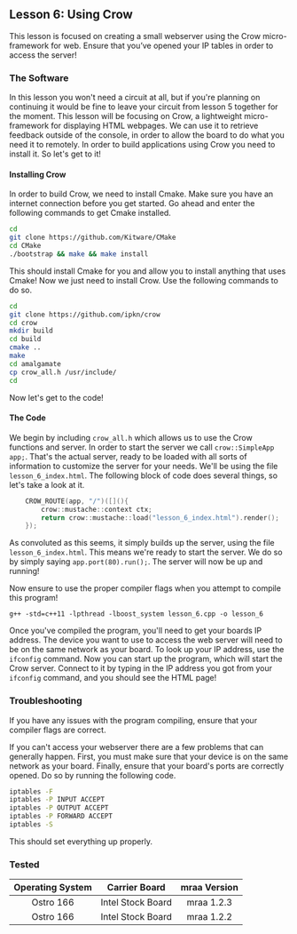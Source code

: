 ## Lesson 6: Using Crow

This lesson is focused on creating a small webserver using the Crow micro-framework for web. Ensure that you’ve opened your IP tables in order to access the server!

### The Software

In this lesson you won't need a circuit at all, but if you're planning on continuing it would be fine to leave your circuit from lesson 5 together for the moment. This lesson will be focusing on Crow, a lightweight micro-framework for displaying HTML webpages. We can use it to retrieve feedback outside of the console, in order to allow the board to do what you need it to remotely. In order to build applications using Crow you need to install it. So let's get to it!

#### Installing Crow

In order to build Crow, we need to install Cmake. Make sure you have an internet connection before you get started. Go ahead and enter the following commands to get Cmake installed.

```bash
cd
git clone https://github.com/Kitware/CMake
cd CMake
./bootstrap && make && make install
```

This should install Cmake for you and allow you to install anything that uses Cmake! Now we just need to install Crow. Use the following commands to do so.

```bash
cd
git clone https://github.com/ipkn/crow
cd crow
mkdir build
cd build
cmake ..
make
cd amalgamate
cp crow_all.h /usr/include/
cd
```

Now let's get to the code!

#### The Code

We begin by including `crow_all.h` which allows us to use the Crow functions and server. In order to start the server we call `crow::SimpleApp app;`. That's the actual server, ready to be loaded with all sorts of information to customize the server for your needs. We'll be using the file `lesson_6_index.html`. The following block of code does several things, so let's take a look at it.

```cpp
	CROW_ROUTE(app, "/")([](){
		crow::mustache::context ctx;
		return crow::mustache::load("lesson_6_index.html").render();
	});
```

As convoluted as this seems, it simply builds up the server, using the file `lesson_6_index.html`. This means we're ready to start the server. We do so by simply saying `app.port(80).run();`. The server will now be up and running! 

Now ensure to use the proper compiler flags when you attempt to compile this program!

`g++ -std=c++11 -lpthread -lboost_system lesson_6.cpp -o lesson_6`

Once you've compiled the program, you'll need to get your boards IP address. The device you want to use to access the web server will need to be on the same network as your board. To look up your IP address, use the `ifconfig` command. Now you can start up the program, which will start the Crow server. Connect to it by typing in the IP address you got from your `ifconfig` command, and you should see the HTML page!

### Troubleshooting

If you have any issues with the program compiling, ensure that your compiler flags are correct.

If you can't access your webserver there are a few problems that can generally happen. First, you must make sure that your device is on the same network as your board. Finally, ensure that your board's ports are correctly opened. Do so by running the following code.

```bash
iptables -F
iptables -P INPUT ACCEPT
iptables -P OUTPUT ACCEPT
iptables -P FORWARD ACCEPT
iptables -S
```

This should set everything up properly.

### Tested
|	Operating System	|	Carrier Board	|	mraa Version	|
|:---------------------:|:-----------------:|:-----------------:|
|	Ostro 166			|Intel Stock Board	|	mraa 1.2.3		|
|	Ostro 166 			|Intel Stock Board	|	mraa 1.2.2		|
